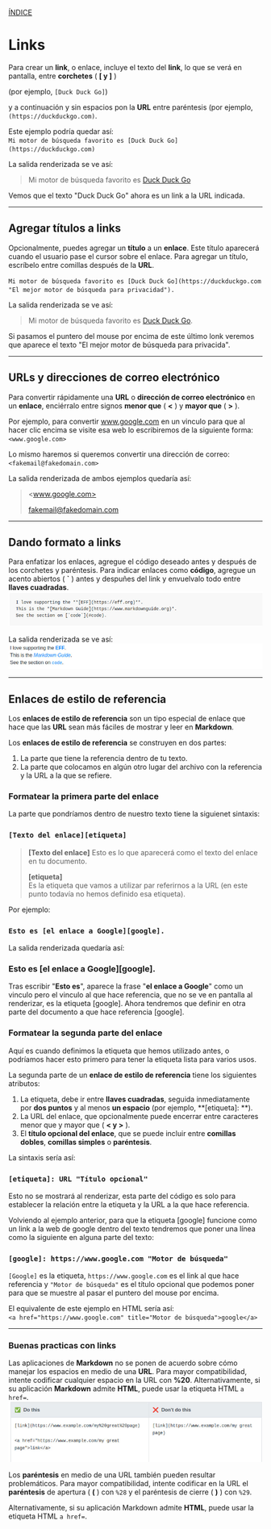 [ÍNDICE](https://github.com/Zet0699/Guia_markdown/blob/Zet_main/README.md)


# **Links**

Para crear un **link**, o enlace, incluye el texto del **link**, lo que se verá en pantalla, entre **corchetes** \( **\[ y \]** \) 

(por ejemplo, `[Duck Duck Go]`) 

y a continuación y sin espacios pon la **URL** entre paréntesis (por ejemplo, `(https://duckduckgo.com)`.   

Este ejemplo podría quedar así:   
`Mi motor de búsqueda favorito es [Duck Duck Go](https://duckduckgo.com)`

La salida renderizada se ve así:
> Mi motor de búsqueda favorito es [Duck Duck Go](https://duckduckgo.com)

Vemos que el texto "Duck Duck Go" ahora es un link a la URL indicada.

---

## **Agregar títulos a links**

Opcionalmente, puedes agregar un **título** a un **enlace**. 
Este título aparecerá cuando el usuario pase el cursor sobre el enlace. 
Para agregar un título, escríbelo entre comillas después de la **URL**.   

`Mi motor de búsqueda favorito es [Duck Duck Go](https://duckduckgo.com "El mejor motor de búsqueda para privacidad").`


La salida renderizada se ve así:   
> Mi motor de búsqueda favorito es [Duck Duck Go](https://duckduckgo.com "El mejor motor de búsqueda para privacida").

Si pasamos el puntero del mouse por encima de este último lonk veremos que aparece el texto "El mejor motor de búsqueda para privacida".

---

## **URLs y direcciones de correo electrónico**

Para convertir rápidamente una **URL** o **dirección de correo electrónico** en un **enlace**, enciérralo entre signos **menor que** \( **\<** \) y **mayor que** \( **\>** \).   

Por ejemplo, para convertir www.google.com en un vinculo para que al hacer clic encima se visite esa web lo escribiremos de la siguiente forma:   
`<www.google.com>`

Lo mismo haremos si queremos convertir una dirección de correo:   
`<fakemail@fakedomain.com>`

La salida renderizada de ambos ejemplos quedaría así:   
> <www.google.com>
>
> <fakemail@fakedomain.com>

---

## **Dando formato a links**

Para enfatizar los enlaces, agregue el código deseado antes y después de los corchetes y paréntesis. 
Para indicar enlaces como **código**, agregue un acento abiertos \( **\`** \) antes y despuñes del link y envuelvalo todo entre **llaves cuadradas**.
![links_07](/IMG/links_07.jpg "Formato en links")

La salida renderizada se ve así:
![links_08](/IMG/links_08.jpg "Salida renderizada")

---

## **Enlaces de estilo de referencia**

Los **enlaces de estilo de referencia** son un tipo especial de enlace que hace que las **URL** sean más fáciles de mostrar y leer en **Markdown**. 

Los **enlaces de estilo de referencia** se construyen en dos partes: 
1. La parte que tiene la referencia dentro de tu texto.
2. La parte que colocamos en algún otro lugar del archivo con la referencia y la URL a la que se refiere.

### **Formatear la primera parte del enlace**

La parte que pondríamos dentro de nuestro texto tiene la siguienet sintaxis:
### `[Texto del enlace][etiqueta]`


> **[Texto del enlace]** 
> 	Esto es lo que aparecerá como el texto del enlace en tu documento.
> 
> **[etiqueta]**  
> 	Es la etiqueta que vamos a utilizar par referirnos a la URL (en este punto todavía no hemos definido esa etiqueta).


Por ejemplo:
### `Esto es [el enlace a Google][google].`

La salida renderizada quedaría así:

### Esto es [el enlace a Google][google].

Tras escribir "**Esto es**", aparece la frase "**el enlace a Google**" como un vinculo pero el vinculo al que hace referencia, que no se ve en pantalla al renderizar, es la etiqueta \[google\].
Ahora tendremos que definir en otra parte del documento a que hace referencia \[google\].


### **Formatear la segunda parte del enlace**

Aquí es cuando definimos la etiqueta que hemos utilizado antes, o podríamos hacer esto primero para tener la etiqueta lista para varios usos.

La segunda parte de un **enlace de estilo de referencia** tiene los siguientes atributos:
1. La etiqueta, debe ir entre **llaves cuadradas**, seguida inmediatamente por **dos puntos** y al menos **un espacio** (por ejemplo, **\[etiqueta\]: **).
2. La URL del enlace, que opcionalmente puede encerrar entre caracteres menor que y mayor que \( **\< y \>** \).
3. El **título opcional del enlace**, que se puede incluir entre **comillas dobles**, **comillas simples** o **paréntesis**.

La sintaxis sería así:
### `[etiqueta]: URL "Título opcional"`

Esto no se mostrará al renderizar, esta parte del código es solo para establecer la relación entre la etiqueta y la URL a la que hace referencia.

Volviendo al ejemplo anterior, para que la etiqueta \[google\] funcione como un link a la web de google dentro del texto tendremos que poner una línea como la siguiente en alguna parte del texto:

### `[google]: https://www.google.com "Motor de búsqueda"`

`[Google]` es la etiqueta, `https://www.google.com` es el link al que hace referencia y `"Motor de búsqueda"` es el título opcional que podemos poner para que se muestre al pasar el puntero del mouse por encima.

El equivalente de este ejemplo en HTML sería así:   
`<a href="https://www.google.com" title="Motor de búsqueda">google</a>`

---

### **Buenas practicas con links**

Las aplicaciones de **Markdown** no se ponen de acuerdo sobre cómo manejar los espacios en medio de una **URL**. 
Para mayor compatibilidad, intente codificar cualquier espacio en la URL con **\%20**. 
Alternativamente, si su aplicación **Markdown** admite **HTML**, puede usar la etiqueta HTML `a href=`.
![links_12](/IMG/links_12.jpg "Buenas prácticas 01")

Los **paréntesis** en medio de una URL también pueden resultar problemáticos. 
Para mayor compatibilidad, intente codificar en la URL el **paréntesis** de apertura ( **\(** ) con `%28` y el paréntesis de cierre ( **\)** ) con `%29`.
 
Alternativamente, si su aplicación Markdown admite **HTML**, puede usar la etiqueta HTML `a href=`.
